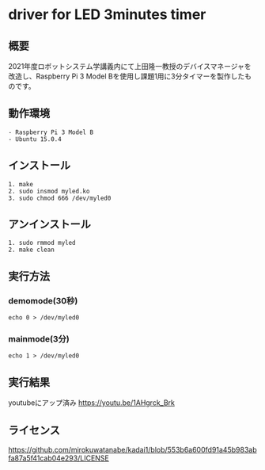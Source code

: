 # driver for LED 3minutes timer

## 概要

2021年度ロボットシステム学講義内にて上田隆一教授のデバイスマネージャを改造し、Raspberry Pi 3 Model Bを使用し課題1用に3分タイマーを製作したものです。

## 動作環境
```
- Raspberry Pi 3 Model B
- Ubuntu 15.0.4
```
## インストール
```
1. make
2. sudo insmod myled.ko
3. sudo chmod 666 /dev/myled0
```
## アンインストール
```
1. sudo rmmod myled
2. make clean
```
## 実行方法

### demomode(30秒)
```
echo 0 > /dev/myled0
```

### mainmode(3分)
```
echo 1 > /dev/myled0
```

## 実行結果

youtubeにアップ済み
https://youtu.be/1AHgrck_Brk

## ライセンス

https://github.com/mirokuwatanabe/kadai1/blob/553b6a600fd91a45b983abfa87a5f41cab04e293/LICENSE
